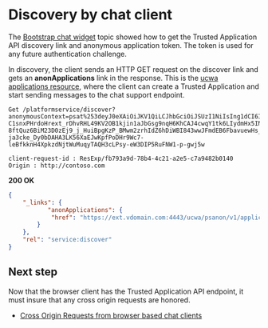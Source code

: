 # Discovery by chat client

The [Bootstrap chat widget](BootstrapChatWidget.md) topic showed how to get the Trusted Application API discovery link and anonymous application token. The token is used for any future authentication challenge.
 
In discovery, the client sends an HTTP GET request on the discover link and gets an **anonApplications** link in the response. This is the [ucwa applications resource](https://msdn.microsoft.com/en-us/skype/ucwa/applications_ref), where the client can create a Trusted Application and start sending messages to the chat support endpoint.
 
```http 
Get /platformservice/discover?anonymousContext=psat%253deyJ0eXAiOiJKV1QiLCJhbGciOiJSUzI1NiIsIng1dCI6Ik5TSV9rVzg1cnFMTEN0VTE1dWlnQ2gxTlZfYyJ9.eyJuYmYiOjE0NjY5NjI5MzMsImV4cCI6MTQ2Njk5MTczMywicnV1Ijoic2lwOlVjYXBVc2VyMTNAdWNhcHRlbmFudC5jb20iLCJhc2kiOiJra2trIiwiYWV1Ijoic2lwOmhlbHBkZXNrQHVjYXB0ZW5hbnR0aGlyZHBhcnR5LmNvbSIsImFvIjoiaHR0cHM6Ly9jb250b3NvLmNvbTtodHRwczovL2xpdHdhcmUuY29tO2h0dHA6Ly93d3cubWljcm9zb2Z0c3RvcmUuY29tIn0.NDlu02-C1snxPHrdoHrext_rDhvRHL49KV2OB1kjin1aJbGsg9nqH6KhCAJ4cwqY1tk6LIydmHx5INV6Lp-8ftQuz6BiM23D0zEj9_j_HuiBpgKzP_BMwm2zrhIdZ6hDiWBI843wwJFmdEB6FbavuewHs_sGNHk3rwPnF_PtJpQ_5hptwN9usf9U7gR0EunXJyPKRtCIFodnztF6MWw9CqhCxPlb6g6EX_kFPr4Btx6X4ncacQAGRu3A-ja3cke_Dy0bDAHA3LK56XaEJwKpfPoDHr9Wc7-leBfkknH4XpkzdNjtWuMuqyTAQH3cLPsy-eW3DIP5RuFNW1-p-gwj5w
 
client-request-id : ResExp/fb793a9d-78b4-4c21-a2e5-c7a9482b0140
Origin : http://contoso.com
```
 
**200 OK**
 
```JSON 
{
    "_links": {
           "anonApplications": {
            "href": "https://ext.vdomain.com:4443/ucwa/psanon/v1/applications"
        }
    },
    "rel": "service:discover"
}
``` 
## Next step
Now that the browser client has the Trusted Application API endpoint, it must insure that any cross origin requests are honored.
- [Cross Origin Requests from browser based chat clients](CORChatClient.md)
